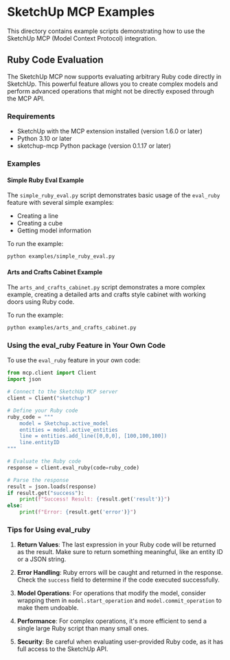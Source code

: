 # SketchUp MCP Examples

This directory contains example scripts demonstrating how to use the SketchUp MCP (Model Context Protocol) integration.

## Ruby Code Evaluation

The SketchUp MCP now supports evaluating arbitrary Ruby code directly in SketchUp. This powerful feature allows you to create complex models and perform advanced operations that might not be directly exposed through the MCP API.

### Requirements

- SketchUp with the MCP extension installed (version 1.6.0 or later)
- Python 3.10 or later
- sketchup-mcp Python package (version 0.1.17 or later)

### Examples

#### Simple Ruby Eval Example

The `simple_ruby_eval.py` script demonstrates basic usage of the `eval_ruby` feature with several simple examples:

- Creating a line
- Creating a cube
- Getting model information

To run the example:

```bash
python examples/simple_ruby_eval.py
```

#### Arts and Crafts Cabinet Example

The `arts_and_crafts_cabinet.py` script demonstrates a more complex example, creating a detailed arts and crafts style cabinet with working doors using Ruby code.

To run the example:

```bash
python examples/arts_and_crafts_cabinet.py
```

### Using the eval_ruby Feature in Your Own Code

To use the `eval_ruby` feature in your own code:

```python
from mcp.client import Client
import json

# Connect to the SketchUp MCP server
client = Client("sketchup")

# Define your Ruby code
ruby_code = """
    model = Sketchup.active_model
    entities = model.active_entities
    line = entities.add_line([0,0,0], [100,100,100])
    line.entityID
"""

# Evaluate the Ruby code
response = client.eval_ruby(code=ruby_code)

# Parse the response
result = json.loads(response)
if result.get("success"):
    print(f"Success! Result: {result.get('result')}")
else:
    print(f"Error: {result.get('error')}")
```

### Tips for Using eval_ruby

1. **Return Values**: The last expression in your Ruby code will be returned as the result. Make sure to return something meaningful, like an entity ID or a JSON string.

2. **Error Handling**: Ruby errors will be caught and returned in the response. Check the `success` field to determine if the code executed successfully.

3. **Model Operations**: For operations that modify the model, consider wrapping them in `model.start_operation` and `model.commit_operation` to make them undoable.

4. **Performance**: For complex operations, it's more efficient to send a single large Ruby script than many small ones.

5. **Security**: Be careful when evaluating user-provided Ruby code, as it has full access to the SketchUp API. 